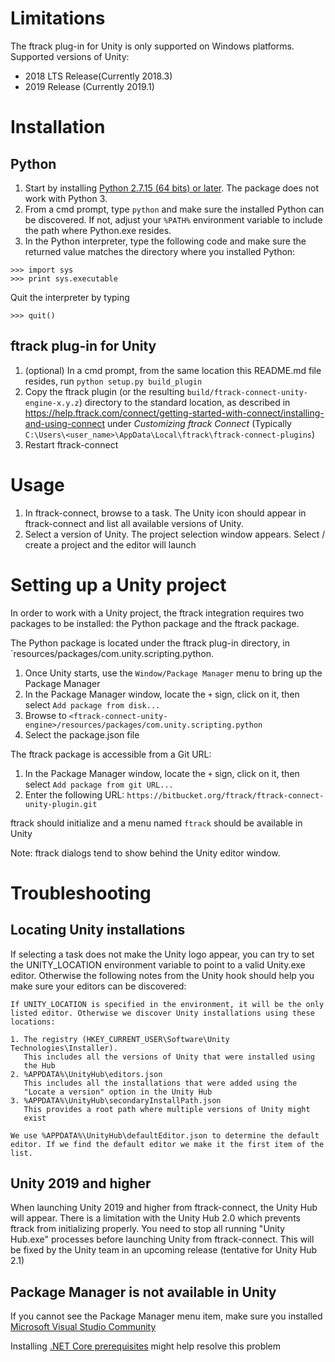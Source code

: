 # Limitations
The ftrack plug-in for Unity is only supported on Windows platforms.
Supported versions of Unity:
* 2018 LTS Release(Currently 2018.3)
* 2019 Release (Currently 2019.1)

# Installation

## Python
1. Start by installing [Python 2.7.15 (64 bits) or later](https://www.python.org/downloads/release/python-2716/). 
The package does not work with Python 3.
1. From a cmd prompt, type `python` and make sure the installed Python can be 
discovered. If not, adjust your `%PATH%` environment variable to include the path
where Python.exe resides.
1. In the Python interpreter, type the following code and make sure the returned value matches the directory where you installed Python:
```
>>> import sys
>>> print sys.executable
```
Quit the interpreter by typing
```
>>> quit()
```

## ftrack plug-in for Unity
1. (optional) In a cmd prompt, from the same location this README.md file resides, run 
`python setup.py build_plugin`
1. Copy the ftrack plugin (or the resulting `build/ftrack-connect-unity-engine-x.y.z`)
directory to the standard location, as described in 
https://help.ftrack.com/connect/getting-started-with-connect/installing-and-using-connect 
under *Customizing ftrack Connect* (Typically 
`C:\Users\<user_name>\AppData\Local\ftrack\ftrack-connect-plugins`)
1. Restart ftrack-connect

# Usage
1. In ftrack-connect, browse to a task. The Unity icon should appear in 
ftrack-connect and list all available versions of Unity. 
1. Select a version of Unity. The project selection window appears. 
Select / create a project and the editor will launch

# Setting up a Unity project
In order to work with a Unity project, the ftrack integration requires two 
packages to be installed: the Python package and the ftrack package. 

The Python package is located under the ftrack plug-in directory, in 
`resources/packages/com.unity.scripting.python.

1. Once Unity starts, use the `Window/Package Manager` menu to bring up the 
Package Manager
1. In the Package Manager window, locate the `+` sign, click on it, then 
select `Add package from disk...`
1. Browse to `<ftrack-connect-unity-engine>/resources/packages/com.unity.scripting.python`
1. Select the package.json file

The ftrack package is accessible from a Git URL:

1. In the Package Manager window, locate the `+` sign, click on it, then 
select `Add package from git URL...`
1. Enter the following URL: `https://bitbucket.org/ftrack/ftrack-connect-unity-plugin.git`

ftrack should initialize and a menu named `ftrack` should be available in Unity

Note: ftrack dialogs tend to show behind the Unity editor window.

# Troubleshooting
## Locating Unity installations
If selecting a task does not make the Unity logo appear, you can try to set the 
UNITY_LOCATION environment variable to point to a valid Unity.exe editor. 
Otherwise the following notes from the Unity hook should help you make sure your 
editors can be discovered:
```
If UNITY_LOCATION is specified in the environment, it will be the only 
listed editor. Otherwise we discover Unity installations using these 
locations:

1. The registry (HKEY_CURRENT_USER\Software\Unity Technologies\Installer).
   This includes all the versions of Unity that were installed using 
   the Hub
2. %APPDATA%\UnityHub\editors.json
   This includes all the installations that were added using the 
   "Locate a version" option in the Unity Hub
3. %APPDATA%\UnityHub\secondaryInstallPath.json
   This provides a root path where multiple versions of Unity might 
   exist
   
We use %APPDATA%\UnityHub\defaultEditor.json to determine the default 
editor. If we find the default editor we make it the first item of the 
list. 
```

## Unity 2019 and higher
When launching Unity 2019 and higher from ftrack-connect, the Unity Hub will 
appear. There is a limitation with the 
Unity Hub 2.0 which prevents ftrack from initializing properly. You need to 
stop all running "Unity Hub.exe" processes before launching Unity from 
ftrack-connect. This will be fixed by the Unity team in an upcoming release 
(tentative for Unity Hub 2.1)

## Package Manager is not available in Unity
If you cannot see the Package Manager menu item, make sure you installed 
[Microsoft Visual Studio Community](https://learn.unity.com/tutorial/get-started-with-visual-studio-and-unity)

Installing [.NET Core prerequisites](http://go.microsoft.com/fwlink/?LinkID=798306&clcid=0x409) 
might help resolve this problem

